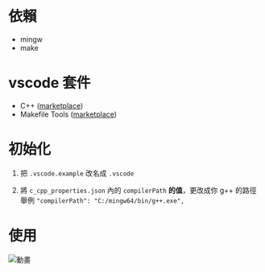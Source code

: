
# 依賴
- mingw
- make  

# vscode 套件
- C++  ([marketplace](https://marketplace.visualstudio.com/items?itemName=ms-vscode.cpptools))
- Makefile Tools  ([marketplace](https://marketplace.visualstudio.com/items?itemName=ms-vscode.makefile-tools))

# 初始化

 1. 把 `.vscode.example` 改名成 `.vscode`
 
 2. 將 `c_cpp_properties.json` 內的 `compilerPath` **的值**，更改成你 g++ 的路徑
	 舉例  ``"compilerPath": "C:/mingw64/bin/g++.exe",``
	 
# 使用

![動畫](https://user-images.githubusercontent.com/31657781/210137014-921e83c8-e568-431c-a047-a9a700536c07.gif)

